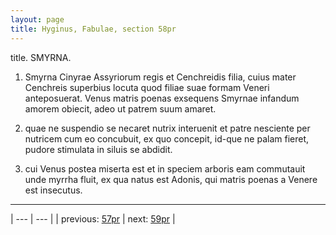 ```yaml
---
layout: page
title: Hyginus, Fabulae, section 58pr
---
```


title. SMYRNA.



1. Smyrna Cinyrae Assyriorum regis et Cenchreidis filia, cuius mater Cenchreis superbius locuta quod filiae suae formam Veneri anteposuerat. Venus matris poenas exsequens Smyrnae infandum amorem obiecit, adeo ut patrem suum amaret.



2. quae ne suspendio se necaret nutrix interuenit et patre nesciente per nutricem cum eo concubuit, ex quo concepit, id-que ne palam fieret, pudore stimulata in siluis se abdidit.



3. cui Venus postea miserta est et in speciem arboris eam commutauit unde myrrha fluit, ex qua natus est Adonis, qui matris poenas a Venere est insecutus.



---

| --- | --- |
| previous: [57pr](../57pr/) | next: [59pr](../59pr/) |